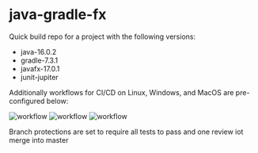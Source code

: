 # java-gradle-fx

Quick build repo for a project with the following versions:
- java-16.0.2
- gradle-7.3.1
- javafx-17.0.1
- junit-jupiter

Additionally workflows for CI/CD on Linux, Windows, and MacOS are pre-configured below:

![workflow](https://github.com/S010MON/java-gradle-fx/actions/workflows/linux.yml/badge.svg)
![workflow](https://github.com/S010MON/java-gradle-fx/actions/workflows/windows.yml/badge.svg)
![workflow](https://github.com/S010MON/java-gradle-fx/actions/workflows/macos.yml/badge.svg)

Branch protections are set to require all tests to pass and one review iot merge into master
